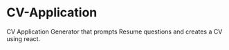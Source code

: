 # CV-Application
CV Application Generator that prompts Resume questions and creates a CV using react.
